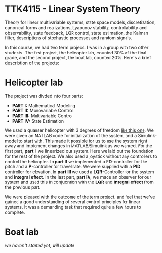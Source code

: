 # TTK4115 - Linear System Theory
Theory for linear multivariable systems, state space models, discretization, canonical forms and realizations, Lyapunov stability, controllability and observability, state feedback, LQR control, state estimation, the Kalman filter, descriptions of stochastic processes and random signals. 

In this course, we had two term projecs. I was in a group with two other students. The first project, the helicopter lab, counted 30% of the final grade, and the second project, the boat lab, counted 20%. Here's a brief description of the projects: 

# Helicopter lab
The project was divded into four parts:

* **PART I:** Mathematical Modeling
* **PART II:** Monovariable Control
* **PART III:** Multivariable Control
* **PART IV:** State Estimation

We used a quanser helicopter with 3 degrees of freedom [like this one](http://www.quanser.com/products/3dof_helicopter).
We were given an MATLAB code for initialization of the system, and a Simulink-model to start with. This made it possible for us to use the system right away and implement changes in MATLAB/Simulink as we wanted. For the first part, **part I**, we linearized our system. Here we laid out the foundation for the rest of the project. We also used a joystick without any controllers to control the helicopter. In **part II** we implemented a **PD**-controller for the pitch and a **P**-controller for travel rate. We were supplied with a **PID** controller for elevation. In **part III** we used a **LQR**-Controller for the system and **integral effect**. In the last part, **part IV**, we made an observer for our system and used this in conjucntion with the **LQR** and **integral effect** from the previous part. 

We were pleased with the outcome of the term project, and feel that we've gained a good understanding of several control principles for linear systems. It was a demanding task that required quite a few hours to complete. 

# Boat lab
_we haven't started yet, will update_
